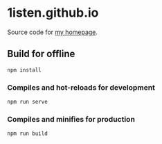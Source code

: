 # 1isten.github.io

Source code for [my homepage](https://1isten.github.io/).

## Build for offline
```
npm install
```

### Compiles and hot-reloads for development
```
npm run serve
```

### Compiles and minifies for production
```
npm run build
```
